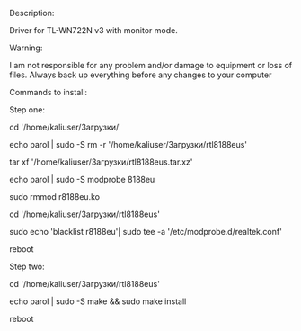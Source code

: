 
Description:

Driver for TL-WN722N v3 with monitor mode.

Warning:

I am not responsible for any problem and/or damage to equipment or loss of files. Always back up everything before any changes to your computer

Commands to install:

Step one:

cd '/home/kaliuser/Загрузки/'

echo parol | sudo -S rm -r '/home/kaliuser/Загрузки/rtl8188eus'

tar xf '/home/kaliuser/Загрузки/rtl8188eus.tar.xz'

echo parol | sudo -S modprobe 8188eu

sudo rmmod r8188eu.ko  

cd '/home/kaliuser/Загрузки/rtl8188eus' 

sudo echo 'blacklist r8188eu'| sudo tee -a '/etc/modprobe.d/realtek.conf'

reboot

Step two:

cd '/home/kaliuser/Загрузки/rtl8188eus'

echo parol | sudo -S make && sudo make install

reboot
